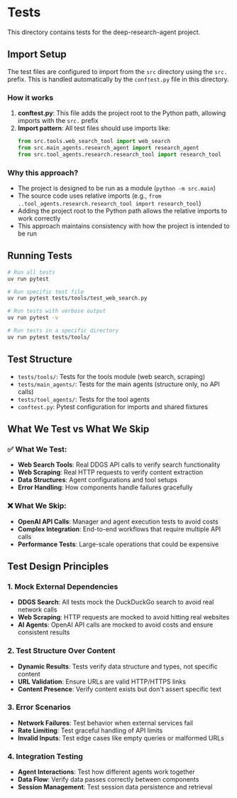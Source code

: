 # Tests

This directory contains tests for the deep-research-agent project.

## Import Setup

The test files are configured to import from the `src` directory using the `src.` prefix. This is handled automatically by the `conftest.py` file in this directory.

### How it works

1. **conftest.py**: This file adds the project root to the Python path, allowing imports with the `src.` prefix
2. **Import pattern**: All test files should use imports like:
   ```python
   from src.tools.web_search_tool import web_search
   from src.main_agents.research_agent import research_agent
   from src.tool_agents.research.research_tool import research_tool
   ```

### Why this approach?

- The project is designed to be run as a module (`python -m src.main`)
- The source code uses relative imports (e.g., `from ..tool_agents.research.research_tool import research_tool`)
- Adding the project root to the Python path allows the relative imports to work correctly
- This approach maintains consistency with how the project is intended to be run

## Running Tests

```bash
# Run all tests
uv run pytest

# Run specific test file
uv run pytest tests/tools/test_web_search.py

# Run tests with verbose output
uv run pytest -v

# Run tests in a specific directory
uv run pytest tests/tools/
```

## Test Structure

- `tests/tools/`: Tests for the tools module (web search, scraping)
- `tests/main_agents/`: Tests for the main agents (structure only, no API calls)
- `tests/tool_agents/`: Tests for the tool agents
- `conftest.py`: Pytest configuration for imports and shared fixtures

## What We Test vs What We Skip

### ✅ **What We Test:**
- **Web Search Tools**: Real DDGS API calls to verify search functionality
- **Web Scraping**: Real HTTP requests to verify content extraction
- **Data Structures**: Agent configurations and tool setups
- **Error Handling**: How components handle failures gracefully

### ❌ **What We Skip:**
- **OpenAI API Calls**: Manager and agent execution tests to avoid costs
- **Complex Integration**: End-to-end workflows that require multiple API calls
- **Performance Tests**: Large-scale operations that could be expensive

## Test Design Principles

### 1. **Mock External Dependencies**
- **DDGS Search**: All tests mock the DuckDuckGo search to avoid real network calls
- **Web Scraping**: HTTP requests are mocked to avoid hitting real websites
- **AI Agents**: OpenAI API calls are mocked to avoid costs and ensure consistent results

### 2. **Test Structure Over Content**
- **Dynamic Results**: Tests verify data structure and types, not specific content
- **URL Validation**: Ensure URLs are valid HTTP/HTTPS links
- **Content Presence**: Verify content exists but don't assert specific text

### 3. **Error Scenarios**
- **Network Failures**: Test behavior when external services fail
- **Rate Limiting**: Test graceful handling of API limits
- **Invalid Inputs**: Test edge cases like empty queries or malformed URLs

### 4. **Integration Testing**
- **Agent Interactions**: Test how different agents work together
- **Data Flow**: Verify data passes correctly between components
- **Session Management**: Test session data persistence and retrieval 